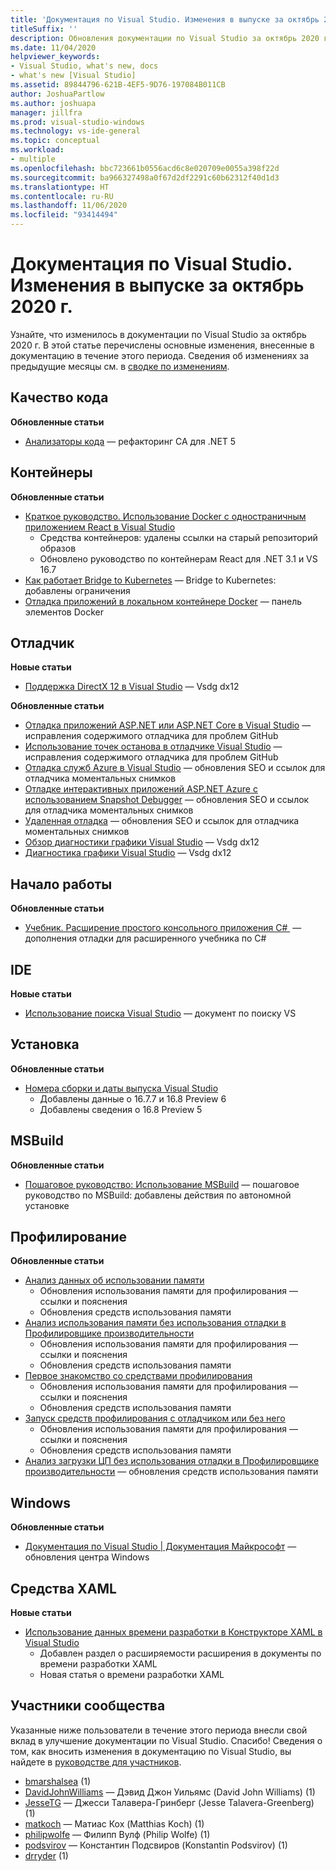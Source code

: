 ```yaml
---
title: 'Документация по Visual Studio. Изменения в выпуске за октябрь 2020 г. '
titleSuffix: ''
description: Обновления документации по Visual Studio за октябрь 2020 г.
ms.date: 11/04/2020
helpviewer_keywords:
- Visual Studio, what's new, docs
- what's new [Visual Studio]
ms.assetid: 89844796-621B-4EF5-9D76-197084B011CB
author: JoshuaPartlow
ms.author: joshuapa
manager: jillfra
ms.prod: visual-studio-windows
ms.technology: vs-ide-general
ms.topic: conceptual
ms.workload:
- multiple
ms.openlocfilehash: bbc723661b0556acd6c8e020709e0055a398f22d
ms.sourcegitcommit: ba966327498a0f67d2df2291c60b62312f40d1d3
ms.translationtype: HT
ms.contentlocale: ru-RU
ms.lasthandoff: 11/06/2020
ms.locfileid: "93414494"
---
```

# <a name="visual-studio-docs-whats-new-for-october-2020"></a>Документация по Visual Studio. Изменения в выпуске за октябрь 2020 г.

Узнайте, что изменилось в документации по Visual Studio за октябрь 2020 г. В этой статье перечислены основные изменения, внесенные в документацию в течение этого периода. Сведения об изменениях за предыдущие месяцы см. в [сводке по изменениям](whats-new-visual-studio-docs-history.md).

## <a name="code-quality"></a>Качество кода

**Обновленные статьи**
- [Анализаторы кода](../code-quality/index.yml) — рефакторинг CA для .NET 5

## <a name="containers"></a>Контейнеры

**Обновленные статьи**

- [Краткое руководство. Использование Docker с одностраничным приложением React в Visual Studio](../containers/container-tools-react.md)
  - Средства контейнеров: удалены ссылки на старый репозиторий образов
  - Обновлено руководство по контейнерам React для .NET 3.1 и VS 16.7
- [Как работает Bridge to Kubernetes](../containers/overview-bridge-to-kubernetes.md) — Bridge to Kubernetes: добавлены ограничения
- [Отладка приложений в локальном контейнере Docker](../containers/edit-and-refresh.md) — панель элементов Docker

## <a name="debugger"></a>Отладчик

**Новые статьи**

- [Поддержка DirectX 12 в Visual Studio](../debugger/graphics/visual-studio-graphics-diagnostics-directx-12.md) — Vsdg dx12

**Обновленные статьи**

- [Отладка приложений ASP.NET или ASP.NET Core в Visual Studio](../debugger/how-to-enable-debugging-for-aspnet-applications.md) — исправления содержимого отладчика для проблем GitHub
- [Использование точек останова в отладчике Visual Studio](../debugger/using-breakpoints.md) — исправления содержимого отладчика для проблем GitHub
- [Отладка служб Azure в Visual Studio](../debugger/debug-azure-apps.md) — обновления SEO и ссылок для отладчика моментальных снимков
- [Отладке интерактивных приложений ASP.NET Azure с использованием Snapshot Debugger](../debugger/debug-live-azure-applications.md) — обновления SEO и ссылок для отладчика моментальных снимков
- [Удаленная отладка](../debugger/remote-debugging.md) — обновления SEO и ссылок для отладчика моментальных снимков
- [Обзор диагностики графики Visual Studio](../debugger/graphics/overview-of-visual-studio-graphics-diagnostics.md) — Vsdg dx12
- [Диагностика графики Visual Studio](../debugger/graphics/visual-studio-graphics-diagnostics.md) — Vsdg dx12

## <a name="get-started"></a>Начало работы

**Обновленные статьи**

- [Учебник. Расширение простого консольного приложения C# ](../get-started/csharp/tutorial-console-part-2.md) — дополнения отладки для расширенного учебника по C#

## <a name="ide"></a>IDE

**Новые статьи**

- [Использование поиска Visual Studio](./visual-studio-search.md) — документ по поиску VS

## <a name="install"></a>Установка

**Обновленные статьи**

- [Номера сборки и даты выпуска Visual Studio](../install/visual-studio-build-numbers-and-release-dates.md)
  - Добавлены данные о 16.7.7 и 16.8 Preview 6
  - Добавлены сведения о 16.8 Preview 5

## <a name="msbuild"></a>MSBuild

**Обновленные статьи**

- [Пошаговое руководство: Использование MSBuild](../msbuild/walkthrough-using-msbuild.md) — пошаговое руководство по MSBuild: добавлены действия по автономной установке

## <a name="profiling"></a>Профилирование

**Обновленные статьи**

- [Анализ данных об использовании памяти](../profiling/analyze-memory-usage.md)
  - Обновления использования памяти для профилирования — ссылки и пояснения
  - Обновления средств использования памяти
- [Анализ использования памяти без использования отладки в Профилировщике производительности](../profiling/memory-usage-without-debugging2.md)
  - Обновления использования памяти для профилирования — ссылки и пояснения
  - Обновления средств использования памяти
- [Первое знакомство со средствами профилирования](../profiling/profiling-feature-tour.md)
  - Обновления использования памяти для профилирования — ссылки и пояснения
  - Обновления средств использования памяти
- [Запуск средств профилирования с отладчиком или без него](../profiling/running-profiling-tools-with-or-without-the-debugger.md)
  - Обновления использования памяти для профилирования — ссылки и пояснения
  - Обновления средств использования памяти
- [Анализ загрузки ЦП без использования отладки в Профилировщике производительности](../profiling/cpu-usage.md) — обновления средств использования памяти

## <a name="windows"></a>Windows

**Обновленные статьи**

- [Документация по Visual Studio | Документация Майкрософт](../windows/index.yml) — обновления центра Windows

## <a name="xaml-tools"></a>Средства XAML

**Новые статьи**

- [Использование данных времени разработки в Конструкторе XAML в Visual Studio](../xaml-tools/xaml-designtime-data.md)
  - Добавлен раздел о расширяемости расширения в документы по времени разработки XAML
  - Новая статья о времени разработки XAML

## <a name="community-contributors"></a>Участники сообщества

Указанные ниже пользователи в течение этого периода внесли свой вклад в улучшение документации по Visual Studio. Спасибо! Сведения о том, как вносить изменения в документацию по Visual Studio, вы найдете в [руководстве для участников](/contribute/).

- [bmarshalsea](https://github.com/bmarshalsea) (1)
- [DavidJohnWilliams](https://github.com/DavidJohnWilliams) — Дэвид Джон Уильямс (David John Williams) (1)
- [JesseTG](https://github.com/JesseTG) — Джесси Талавера-Гринберг (Jesse Talavera-Greenberg) (1)
- [matkoch](https://github.com/matkoch) — Матиас Кох (Matthias Koch) (1)
- [philipwolfe](https://github.com/philipwolfe) — Филипп Вулф (Philip Wolfe) (1)
- [podsvirov](https://github.com/podsvirov) — Константин Подсвиров (Konstantin Podsvirov) (1)
- [drryder](https://github.com/drryder) (1)
